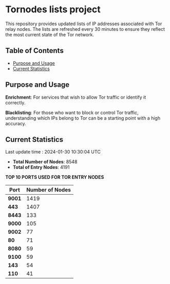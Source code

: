 # Tornodes lists project

This repository provides updated lists of IP addresses associated with Tor relay nodes. The lists are refreshed every 30 minutes to ensure they reflect the most current state of the Tor network.

## Table of Contents

- [Purpose and Usage](#purpose-and-usage)
- [Current Statistics](#current-statistics)


## Purpose and Usage

**Enrichment**: For services that wish to allow Tor traffic or identify it correctly.

**Blacklisting**: For those who want to block or control Tor traffic, understanding which IPs belong to Tor can be a starting point with a high accuracy.

## Current Statistics

Last update time : 2024-01-30 10:30:04 UTC

- **Total Number of Nodes**: 8548
- **Total of Entry Nodes**: 4191

**TOP 10 PORTS USED FOR TOR ENTRY NODES**

| **Port** | **Number of Nodes** |
|------|-----------------|
| **9001**   | 1419  |
| **443**   | 1407  |
| **8443**   | 133  |
| **9000**   | 105  |
| **9002**   | 77  |
| **80**   | 71  |
| **8080**   | 59  |
| **9100**   | 59  |
| **143**   | 54  |
| **110**   | 41  |

